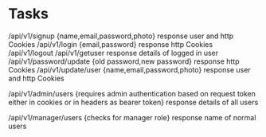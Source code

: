 # Tasks

/api/v1/signup {name,email,password,photo} response user and http Cookies
/api/v1/login {email,password} response http Cookies
/api/v1/logout
/api/v1/getuser response details of logged in user
/api/v1/password/update {old password,new password} response http Cookies
/api/v1/update/user {name,email,password,photo} response user and http Cookies

/api/v1/admin/users {requires admin authentication based on request token either in cookies or in headers as bearer token} response details of all users

/api/v1/manager/users {checks for manager role} response name of normal users 
